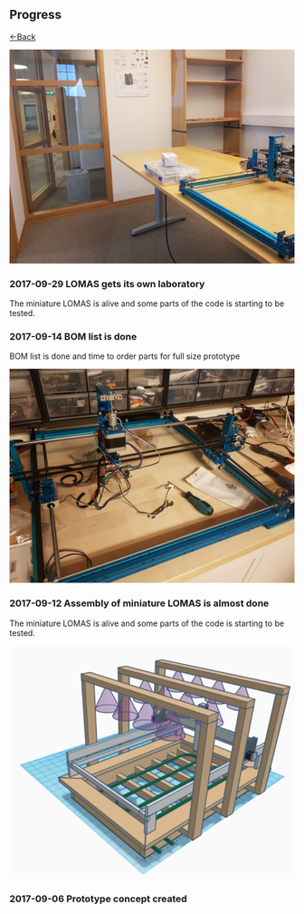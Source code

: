 ## Progress

[<-Back](blog/blog.md)

![LOMAS gets its own laboratory](../images/20170928_114702.jpg)
### 2017-09-29 LOMAS gets its own laboratory 
The miniature LOMAS is alive and some parts of the code is starting to be tested.

### 2017-09-14 BOM list is done
BOM list is done and time to order parts for full size prototype

![Assembly of miniature LOMAS](../images/20170912_215150.jpg)
### 2017-09-12 Assembly of miniature LOMAS is almost done 
The miniature LOMAS is alive and some parts of the code is starting to be tested.

![Prototype concept created ](../images/Bild1.png)
### 2017-09-06 Prototype concept created 






